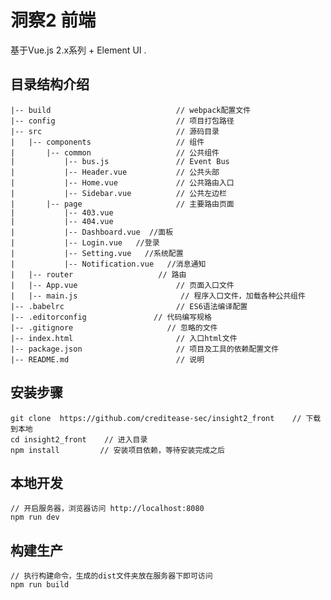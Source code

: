 # 洞察2 前端

基于Vue.js 2.x系列 + Element UI .

## 目录结构介绍 ##

	|-- build                            // webpack配置文件
	|-- config                           // 项目打包路径
	|-- src                              // 源码目录
	|   |-- components                   // 组件
	|       |-- common                   // 公共组件
	|           |-- bus.js           	 // Event Bus
	|           |-- Header.vue           // 公共头部
	|           |-- Home.vue           	 // 公共路由入口
	|           |-- Sidebar.vue          // 公共左边栏
	|       |-- page                   	 // 主要路由页面
	|           |-- 403.vue
	|           |-- 404.vue
	|           |-- Dashboard.vue  //面板
	|           |-- Login.vue   //登录
	|           |-- Setting.vue   //系统配置
	|           |-- Notification.vue   //消息通知
	|   |-- router                   // 路由
	|   |-- App.vue                      // 页面入口文件
	|   |-- main.js                       // 程序入口文件，加载各种公共组件
	|-- .babelrc                         // ES6语法编译配置
	|-- .editorconfig               // 代码编写规格
	|-- .gitignore                     // 忽略的文件
	|-- index.html                       // 入口html文件
	|-- package.json                     // 项目及工具的依赖配置文件
	|-- README.md                        // 说明


## 安装步骤 ##

	git clone  https://github.com/creditease-sec/insight2_front    // 下载到本地
	cd insight2_front    // 进入目录
	npm install         // 安装项目依赖，等待安装完成之后

## 本地开发 ##

	// 开启服务器，浏览器访问 http://localhost:8080
	npm run dev

## 构建生产 ##

	// 执行构建命令，生成的dist文件夹放在服务器下即可访问
	npm run build